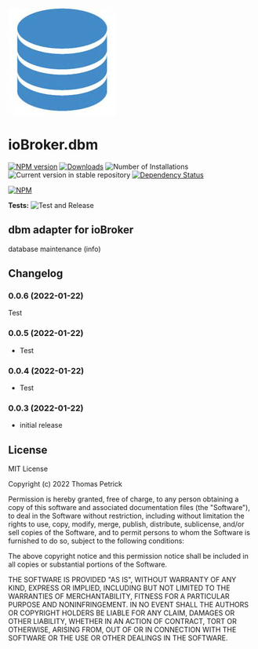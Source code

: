 ![Logo](admin/dbm.jpg)
# ioBroker.dbm

[![NPM version](https://img.shields.io/npm/v/iobroker.dbm.svg)](https://www.npmjs.com/package/iobroker.dbm)
[![Downloads](https://img.shields.io/npm/dm/iobroker.dbm.svg)](https://www.npmjs.com/package/iobroker.dbm)
![Number of Installations](https://iobroker.live/badges/dbm-installed.svg)
![Current version in stable repository](https://iobroker.live/badges/dbm-stable.svg)
[![Dependency Status](https://img.shields.io/david/tp1de/iobroker.dbm.svg)](https://david-dm.org/tp1de/iobroker.dbm)

[![NPM](https://nodei.co/npm/iobroker.dbm.png?downloads=true)](https://nodei.co/npm/iobroker.dbm/)

**Tests:** ![Test and Release](https://github.com/tp1de/ioBroker.dbm/workflows/Test%20and%20Release/badge.svg)

## dbm adapter for ioBroker

database maintenance (info)



## Changelog
<!--
	Placeholder for the next version (at the beginning of the line):
	### **WORK IN PROGRESS**
-->
### 0.0.6 (2022-01-22)
 Test

### 0.0.5 (2022-01-22)
* Test

### 0.0.4 (2022-01-22)
* Test

### 0.0.3 (2022-01-22)
* initial release

## License
MIT License

Copyright (c) 2022 Thomas Petrick

Permission is hereby granted, free of charge, to any person obtaining a copy
of this software and associated documentation files (the "Software"), to deal
in the Software without restriction, including without limitation the rights
to use, copy, modify, merge, publish, distribute, sublicense, and/or sell
copies of the Software, and to permit persons to whom the Software is
furnished to do so, subject to the following conditions:

The above copyright notice and this permission notice shall be included in all
copies or substantial portions of the Software.

THE SOFTWARE IS PROVIDED "AS IS", WITHOUT WARRANTY OF ANY KIND, EXPRESS OR
IMPLIED, INCLUDING BUT NOT LIMITED TO THE WARRANTIES OF MERCHANTABILITY,
FITNESS FOR A PARTICULAR PURPOSE AND NONINFRINGEMENT. IN NO EVENT SHALL THE
AUTHORS OR COPYRIGHT HOLDERS BE LIABLE FOR ANY CLAIM, DAMAGES OR OTHER
LIABILITY, WHETHER IN AN ACTION OF CONTRACT, TORT OR OTHERWISE, ARISING FROM,
OUT OF OR IN CONNECTION WITH THE SOFTWARE OR THE USE OR OTHER DEALINGS IN THE
SOFTWARE.